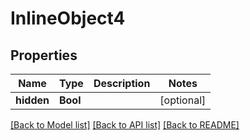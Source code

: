 # InlineObject4

## Properties
Name | Type | Description | Notes
------------ | ------------- | ------------- | -------------
**hidden** | **Bool** |  | [optional] 

[[Back to Model list]](../README.md#documentation-for-models) [[Back to API list]](../README.md#documentation-for-api-endpoints) [[Back to README]](../README.md)


